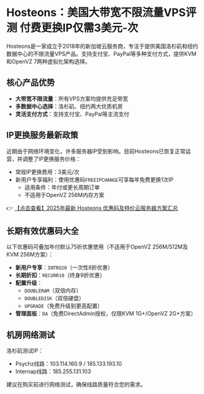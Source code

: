 # Hosteons：美国大带宽不限流量VPS评测 付费更换IP仅需3美元-次

Hosteons是一家成立于2018年的新加坡云服务商，专注于提供美国洛杉矶和纽约数据中心的不限流量VPS产品。支持支付宝、PayPal等多种支付方式，提供KVM和OpenVZ 7两种虚拟化架构选择。

## 核心产品优势

- **大带宽不限流量**：所有VPS方案均提供充足带宽
- **多数据中心选择**：洛杉矶、纽约两大优质机房
- **灵活支付方式**：支持支付宝、PayPal等主流支付

## IP更换服务最新政策

近期由于网络环境变化，许多服务器IP受到影响。目前Hosteons已恢复正常运营，并调整了IP更换服务价格：

- 常规IP更换费用：3美元/次
- 新用户专享福利：使用优惠码`FREEIPCHANGE`可享每年免费更换1次IP
  - 适用条件：年付或更长周期订单
  - 不适用于OpenVZ 256M内存方案

👉 [【点击查看】2025年最新 Hosteons 优惠码及特价云服务器方案汇总](https://bit.ly/hosteons)

## 长期有效优惠码大全

以下优惠码可叠加年付默认75折优惠使用（不适用于OpenVZ 256M/512M及KVM 256M方案）：

- **新用户专享**：`INTRO20`（一次性8折优惠）
- **长期折扣**：`RECURR10`（终身9折优惠）
- **配置升级**：
  - `DOUBLERAM`（双倍内存）
  - `DOUBLEDISK`（双倍硬盘）
  - `UPGRADE`（免费升级到更高配置）
- **管理面板**：`DA`（免费DirectAdmin授权，仅限KVM 1G+/OpenVZ 2G+方案）

## 机房网络测试

洛杉矶测试IP：
- Psychz线路：103.114.160.9 / 185.133.193.10
- Internap线路：185.255.131.103

建议在购买前进行网络测试，确保线路质量符合您的需求。